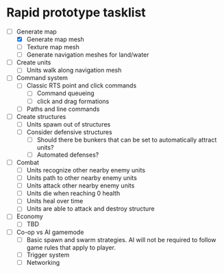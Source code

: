 # Rapid prototype tasklist

- [ ] Generate map
  - [x] Generate map mesh
  - [ ] Texture map mesh
  - [ ] Generate navigation meshes for land/water
- [ ] Create units
  - [ ] Units walk along navigation mesh
- [ ] Command system
  - [ ] Classic RTS point and click commands
    - [ ] Command queueing
    - [ ] click and drag formations
  - [ ] Paths and line commands
- [ ] Create structures
  - [ ] Units spawn out of structures
  - [ ] Consider defensive structures
    - [ ] Should there be bunkers that can be set to automatically attract units?
    - [ ] Automated defenses?
- [ ] Combat
  - [ ] Units recognize other nearby enemy units
  - [ ] Units path to other nearby enemy units
  - [ ] Units attack other nearby enemy units
  - [ ] Units die when reaching 0 health
  - [ ] Units heal over time
  - [ ] Units are able to attack and destroy structure
- [ ] Economy
  - [ ] TBD
- [ ] Co-op vs AI gamemode
  - [ ] Basic spawn and swarm strategies.  AI will not be required to follow game rules that apply to player.
  - [ ] Trigger system
  - [ ] Networking
